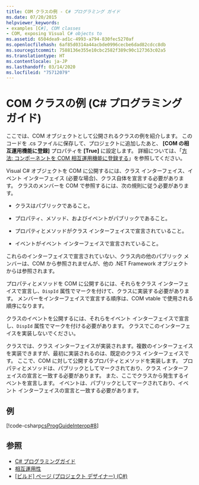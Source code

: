 ```yaml
---
title: COM クラスの例 - C# プログラミング ガイド
ms.date: 07/20/2015
helpviewer_keywords:
- examples [C#], COM classes
- COM, exposing Visual C# objects to
ms.assetid: 6504dea9-ad1c-4993-a794-830fec5270af
ms.openlocfilehash: 6af85d0314a44acbde0996cecbe6dad82cdcc8db
ms.sourcegitcommit: 7588136e355e10cbc2582f389c90c127363c02a5
ms.translationtype: HT
ms.contentlocale: ja-JP
ms.lasthandoff: 03/14/2020
ms.locfileid: "75712079"
---
```

# <a name="example-com-class-c-programming-guide"></a>COM クラスの例 (C# プログラミング ガイド)
ここでは、COM オブジェクトとして公開されるクラスの例を紹介します。 このコードを .cs ファイルに保存して、プロジェクトに追加したあと、 **[COM の相互運用機能に登録]** プロパティを **[True]** に設定します。 詳細については、「[方法: コンポーネントを COM 相互運用機能に登録する](https://docs.microsoft.com/previous-versions/visualstudio/visual-studio-2010/w29wacsy(v=vs.100))」を参照してください。
  
 Visual C# オブジェクトを COM に公開するには、クラス インターフェイス、イベント インターフェイス (必要な場合)、クラス自体を宣言する必要があります。 クラスのメンバーを COM で参照するには、次の規則に従う必要があります。  
  
- クラスはパブリックであること。  
  
- プロパティ、メソッド、およびイベントがパブリックであること。  
  
- プロパティとメソッドがクラス インターフェイスで宣言されていること。  
  
- イベントがイベント インターフェイスで宣言されていること。  
  
 これらのインターフェイスで宣言されていない、クラス内の他のパブリック メンバーは、COM から参照されませんが、他の .NET Framework オブジェクトからは参照されます。  
  
 プロパティとメソッドを COM に公開するには、それらをクラス インターフェイスで宣言し、`DispId` 属性でマークを付けて、クラスに実装する必要があります。 メンバーをインターフェイスで宣言する順序は、COM vtable で使用される順序になります。  
  
 クラスのイベントを公開するには、それらをイベント インターフェイスで宣言し、`DispId` 属性でマークを付ける必要があります。 クラスでこのインターフェイスを実装しないでください。  
  
 クラスでは、クラス インターフェイスが実装されます。複数のインターフェイスを実装できますが、最初に実装されるのは、既定のクラス インターフェイスです。 ここで、COM に対して公開するプロパティとメソッドを実装します。 プロパティとメソッドは、パブリックとしてマークされており、クラス インターフェイスの宣言と一致する必要があります。 また、ここでクラスから発生するイベントを宣言します。 イベントは、パブリックとしてマークされており、イベント インターフェイスの宣言と一致する必要があります。  
  
## <a name="example"></a>例  
 [!code-csharp[csProgGuideInterop#8](~/samples/snippets/csharp/VS_Snippets_VBCSharp/csProgGuideInterop/CS/ExampleCOM.cs#8)]  
  
## <a name="see-also"></a>参照

- [C# プログラミングガイド](../index.md)
- [相互運用性](./index.md)
- [[ビルド] ページ (プロジェクト デザイナー) (C#)](/visualstudio/ide/reference/build-page-project-designer-csharp)
